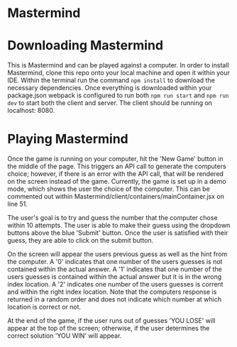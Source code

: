 # Mastermind

# Downloading Mastermind
This is Mastermind and can be played against a computer. In order to install Mastermind, clone this repo onto your local machine and open it within your IDE. Within the terminal run the command ```npm install``` to download the necessary dependencies. Once everything is downloaded within your package.json webpack is configured to run both ```npm run start``` and ```npm run dev``` to start both the client and server. The client should be running on localhost: 8080.

# Playing Mastermind
Once the game is running on your computer, hit the 'New Game' button in the middle of the page. This triggers an API call to generate the computers choice; however, if there is an error with the API call, that will be rendered on the screen instead of the game. Currently, the game is set up in a demo mode, which shows the user the choice of the computer. This can be commented out within Mastermind/client/containers/mainContainer.jsx on line 51. 

The user's goal is to try and guess the number that the computer chose within 10 attempts. The user is able to make their guess using the dropdown buttons above the blue 'Submit' button. Once the user is satisfied with their guess, they are able to click on the submit button. 

On the screen will appear the users previous guess as well as the hint from the computer. A '0' indicates that one number of the users guesses is not contained within the actual answer. A '1' indicates that one number of the users guesses is contained within the actual answer but it is in the wrong index location. A '2' indicates one number of the users guesses is corrent and within the right index location. Note that the computers response is returned in a random order and does not indicate which number at which location is correct or not. 

At the end of the game, if the user runs out of guesses 'YOU LOSE' will appear at the top of the screen; otherwise, if the user determines the correct solution 'YOU WIN' will appear. 
